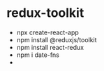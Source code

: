 # redux-toolkit

- npx create-react-app
- npm install @reduxjs/toolkit
- npm install react-redux
- npm i date-fns
-

